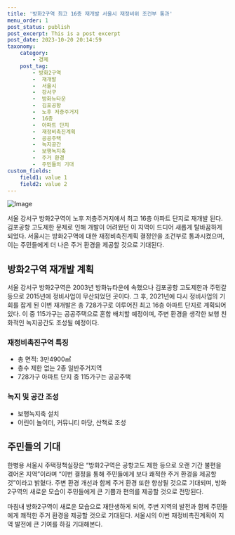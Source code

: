 ```yaml
---
title: '방화2구역 최고 16층 재개발 서울시 재정비위 조건부 통과'
menu_order: 1
post_status: publish
post_excerpt: This is a post excerpt
post_date: 2023-10-20 20:14:59
taxonomy:
    category:
        - 경제
    post_tag:
        - 방화2구역
        -  재개발
        -  서울시
        -  강서구
        -  방화뉴타운
        -  김포공항
        -  노후 저층주거지
        -  16층
        -  아파트 단지
        -  재정비촉진계획
        -  공공주택
        -  녹지공간
        -  보행녹지축
        -  주거 환경
        -  주민들의 기대
custom_fields:
    field1: value 1
    field2: value 2
---
```


![Image](https://imgnews.pstatic.net/image/009/2024/02/06/0005255244_001_20240206221401053.jpg?type=w647)


서울 강서구 방화2구역이 노후 저층주거지에서 최고 16층 아파트 단지로 재개발 된다. 김포공항 고도제한 문제로 인해 개발이 어려웠던 이 지역이 드디어 새롭게 탈바꿈하게 되었다. 서울시는 방화2구역에 대한 재정비촉진계획 결정안을 조건부로 통과시켰으며, 이는 주민들에게 더 나은 주거 환경을 제공할 것으로 기대된다.

## 방화2구역 재개발 계획
서울 강서구 방화2구역은 2003년 방화뉴타운에 속했으나 김포공항 고도제한과 주민갈등으로 2015년에 정비사업이 무산되었던 곳이다. 그 후, 2021년에 다시 정비사업의 기회를 잡게 된 이번 재개발은 총 728가구로 이루어진 최고 16층 아파트 단지로 계획되어 있다. 이 중 115가구는 공공주택으로 혼합 배치할 예정이며, 주변 환경을 생각한 보행 친화적인 녹지공간도 조성될 예정이다.

### 재정비촉진구역 특징
- 총 면적: 3만4900㎡
- 층수 제한 없는 2종 일반주거지역
- 728가구 아파트 단지 중 115가구는 공공주택

### 녹지 및 공간 조성
- 보행녹지축 설치
- 어린이 놀이터, 커뮤니티 마당, 산책로 조성

## 주민들의 기대
한병용 서울시 주택정책실장은 “방화2구역은 공항고도 제한 등으로 오랜 기간 불편을 겪어온 지역”이라며 “이번 결정을 통해 주민들에게 보다 쾌적한 주거 환경을 제공할 것”이라고 밝혔다. 주변 환경 개선과 함께 주거 환경 또한 향상될 것으로 기대되며, 방화2구역의 새로운 모습이 주민들에게 큰 기쁨과 편의를 제공할 것으로 전망된다.

마침내 방화2구역이 새로운 모습으로 재탄생하게 되어, 주변 지역의 발전과 함께 주민들에게 쾌적한 주거 환경을 제공할 것으로 기대된다. 서울시의 이번 재정비촉진계획이 지역 발전에 큰 기여를 하길 기대해본다.
